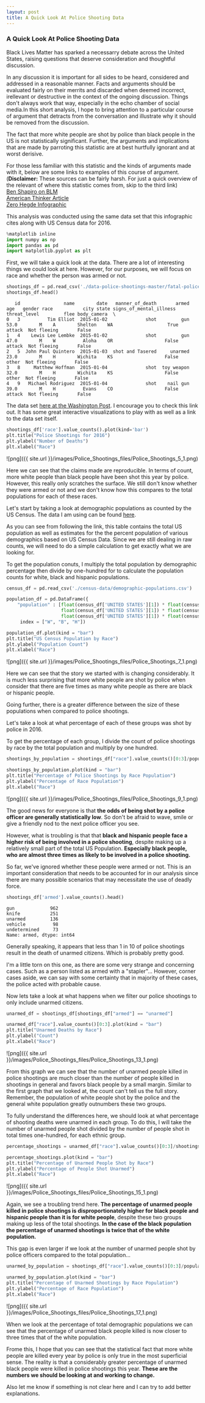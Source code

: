 ```yaml
---
layout: post
title: A Quick Look At Police Shooting Data
---
```


### A Quick Look At Police Shooting Data

Black Lives Matter has sparked a necessarry debate across the United States, raising questions that deserve consideration and thoughtful discussion.

In any discussion it is important for all sides to be heard, considered and addressed in a reasonable manner. Facts and arguments should be evaluated fairly on their merrits and discarded when deemed incorrect, irellevant or destructive in the context of the ongoing discussion. Things don't always work that way, especially in the echo chamber of social media.In this short analysis, I hope to bring attention to a particular course of argument that detracts from the conversation and illustrate why it should be removed from the discussion. 

The fact that more white people are shot by police than black people in the US is not statistically significant. Further, the arguments and implications that are made by parroting this statistic are at best hurtfully ignorant and at worst derisive.

For those less familiar with this statistic and the kinds of arguments made with it, below are some links to examples of this course of argument.
(**Disclaimer:** These sources can be fairly harsh. For just a quick overview of the relevant of where this statistic comes from, skip to the third link)  
[Ben Shapiro on BLM](https://www.facebook.com/subjectpolitics/videos/1740982886119264/)  
[American Thinker Article](http://www.americanthinker.com/blog/2016/07/study_cops_kill_more_whites_than_blacks_but_minority_deaths_generate_more_coverage.html)  
[Zero Hegde Infographic](http://www.zerohedge.com/news/2016-07-08/breakdown-us-citizens-killed-cops-2016)  

This analysis was conducted using the same data set that this infographic cites along with US Census data for 2016.


```python
%matplotlib inline
import numpy as np
import pandas as pd
import matplotlib.pyplot as plt
```

First, we will take a quick look at the data. There are a lot of interesting things we could look at here. However, for our purposes, we will focus on race and whether the person was armed or not. 


```python
shootings_df = pd.read_csv('./data-police-shootings-master/fatal-police-shootings-data.csv')
shootings_df.head()
```


       id                name        date   manner_of_death       armed   age   gender race           city state signs_of_mental_illness threat_level         flee body_camera  \
    0   3          Tim Elliot  2015-01-02              shot         gun  53.0        M    A        Shelton    WA                    True       attack  Not fleeing       False   
    1   4    Lewis Lee Lembke  2015-01-02              shot         gun  47.0        M    W          Aloha    OR                   False       attack  Not fleeing       False   
    2   5  John Paul Quintero  2015-01-03  shot and Tasered     unarmed  23.0        M    H        Wichita    KS                   False        other  Not fleeing       False   
    3   8     Matthew Hoffman  2015-01-04              shot  toy weapon  32.0        M    H        Wichita    KS                   False        other  Not fleeing       False    
    4   9   Michael Rodriguez  2015-01-04              shot    nail gun  39.0        M    H          Evans    CO                   False       attack  Not fleeing       False   




The data set [here at the Washington Post](https://www.washingtonpost.com/graphics/national/police-shootings/). I encourage you to check this link out. It has some great interactive visualizations to play with as well as a link to the data set itself.


```python
shootings_df['race'].value_counts().plot(kind='bar')
plt.title("Police Shootings for 2016")
plt.ylabel("Number of Deaths")
plt.xlabel("Race")
```





![png]({{ site.url }}/images/Police_Shootings_files/Police_Shootings_5_1.png)


Here we can see that the claims made are reproducible. In terms of count, more white people than black people have been shot this year by police. However, this really only scratches the surface. We still don't know whether they were armed or not and we don't know how this compares to the total populations for each of these races.  
  
Let's start by taking a look at demographic populations as counted by the US Census. The data I am using can be found [here](http://www.census.gov/quickfacts/table/PST045215/00).

As you can see from following the link, this table contains the total US population as well as estimates for the the percent population of various demographics based on US Census Data. Since we are still dealing in raw counts, we will need to do a simple calculation to get exactly what we are looking for. 

To get the population conuts, I multiply the total population by demographic percentage then divide by one-hundred for to calculate the population counts for white, black and hispanic populations. 


```python
census_df = pd.read_csv('./census-data/demographic-populations.csv')

population_df = pd.DataFrame({
    "population" : [float(census_df['UNITED STATES'][1]) * float(census_df['UNITED STATES'][15]) / 100,
                    float(census_df['UNITED STATES'][1]) * float(census_df['UNITED STATES'][17]) / 100, 
                    float(census_df['UNITED STATES'][1]) * float(census_df['UNITED STATES'][27]) / 100]},
     index = ["W", "B", "H"])  

population_df.plot(kind = "bar")
plt.title("US Census Population by Race")
plt.ylabel("Population Count")
plt.xlabel("Race")
```





![png]({{ site.url }}/images/Police_Shootings_files/Police_Shootings_7_1.png)


Here we can see that the story we started with is changing considerably. It is much less surprising that more white people are shot by police when consider that there are five times as many white people as there are black or hispanic people.

Going further, there is a greater difference between the size of these populations when compared to police shootings.

Let's take a look at what percentage of each of these groups was shot by police in 2016. 

To get the percentage of each group, I divide the count of police shootings by race by the total population and multiply by one hundred.


```python
shootings_by_population = shootings_df["race"].value_counts()[0:3]/population_df["population"] * 100

shootings_by_population.plot(kind = "bar")
plt.title("Percentage of Police Shootings by Race Population")
plt.ylabel("Percentage of Race Population")
plt.xlabel("Race")
```





![png]({{ site.url }}/images/Police_Shootings_files/Police_Shootings_9_1.png)


The good news for everyone is that **the odds of being shot by a police officer are generally statistically low**. So don't be afraid to wave, smile or give a friendly nod to the next police officer you see.  

However, what is troubling is that that **black and hispanic people face a higher risk of being involved in a police shooting**, despite making up a relatively small part of the total US Population. **Especially black people, who are almost three times as likely to be involved in a police shooting.**

So far, we've ignored whether these people were armed or not. This is an important consideration that needs to be accounted for in our analysis since there are many possible scenarios that may necessitate the use of deadly force.


```python
shootings_df['armed'].value_counts().head()
```




    gun             962
    knife           251
    unarmed         136
    vehicle          98
    undetermined     73
    Name: armed, dtype: int64



Generally speaking, it appears that less than 1 in 10 of police shootings result in the death of unarmed citizens. Which is probably pretty good.

I'm a little torn on this one, as there are some very strange and concerning cases. Such as a person listed as armed with a "stapler"... However, corner cases aside, we can say with some certainty that in majority of these cases, the police acted with probable cause. 

Now lets take a look at what happens when we filter our police shootings to only include unarmed citizens.


```python
unarmed_df = shootings_df[shootings_df["armed"] == "unarmed"]

unarmed_df["race"].value_counts()[0:3].plot(kind = "bar")
plt.title("Unarmed Deaths by Race")
plt.ylabel("Count")
plt.xlabel("Race")
```





![png]({{ site.url }}/images/Police_Shootings_files/Police_Shootings_13_1.png)


From this graph we can see that the number of unarmed people killed in police shootings are much closer than the number of people killed in shootings in general and favors black people by a small margin. Similar to the first graph that we looked at, the count can't tell us the full story. Remember, the population of white people shot by the police and the general white population greatly outnumbers these two groups. 

To fully understand the differences here, we should look at what percentage of shooting deaths were unarmed in each group. To do this, I will take the number of unarmed people shot divided by the number of people shot in total times one-hundred, for each ethnic group.


```python
percentage_shootings = unarmed_df["race"].value_counts()[0:3]/shootings_df["race"].value_counts()[0:3] * 100

percentage_shootings.plot(kind = "bar")
plt.title("Percentage of Unarmed People Shot by Race")
plt.ylabel("Percentage of People Shot Unarmed")
plt.xlabel("Race")
```





![png]({{ site.url }}/images/Police_Shootings_files/Police_Shootings_15_1.png)


Again, we see a troubling trend here. **The percentage of unarmed people killed in police shootings is disproportionately higher for black people and hispanic people than it is for white people**, despite these two groups making up less of the total shootings. **In the case of the black population the percentage of unarmed shootings is twice that of the white population.**

This gap is even larger if we look at the number of unarmed people shot by police officers compared to the total population...


```python
unarmed_by_population = shootings_df["race"].value_counts()[0:3]/population_df["population"] * 100

unarmed_by_population.plot(kind = "bar")
plt.title("Percentage of Unarmed Shootings by Race Population")
plt.ylabel("Percentage of Race Population")
plt.xlabel("Race")
```





![png]({{ site.url }}/images/Police_Shootings_files/Police_Shootings_17_1.png)


When we look at the percentage of total demographic populations we can see that the percentage of unarmed black people killed is now closer to three times that of the white population. 

Frome this, I hope that you can see that the statistical fact that more white people are killed every year by police is only true in the most superficial sense. The reality is that a considerably greater percentage of unarmed black people were killed in police shootings this year. **These are the numbers we should be looking at and working to change.** 

Also let me know if something is not clear here and I can try to add better explanations.
